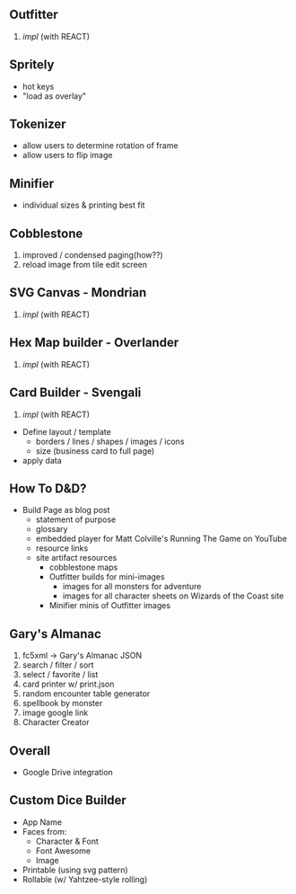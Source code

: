 
## Outfitter

1. _impl_ (with REACT)

## Spritely

- hot keys
- "load as overlay"

## Tokenizer

- allow users to determine rotation of frame
- allow users to flip image

## Minifier

- individual sizes & printing best fit

## Cobblestone

1. improved / condensed paging(how??)
2. reload image from tile edit screen

## SVG Canvas - **Mondrian**

1. _impl_ (with REACT)

## Hex Map builder - **Overlander**

1. _impl_ (with REACT)

## Card Builder - **Svengali**

1. _impl_ (with REACT)
  - Define layout / template
    - borders / lines / shapes / images / icons
    - size (business card to full page)
  - apply data

## How To D&D?

- Build Page as blog post
  - statement of purpose
  - glossary
  - embedded player for Matt Colville's Running The Game on YouTube
  - resource links
  - site artifact resources
    - cobblestone maps
    - Outfitter builds for mini-images
      - images for all monsters for adventure
      - images for all character sheets on Wizards of the Coast site
    - Minifier minis of Outfitter images

## Gary's Almanac

1. fc5xml -> Gary's Almanac JSON
2. search / filter / sort
3. select / favorite / list
4. card printer w/ print.json
5. random encounter table generator
6. spellbook by monster
7. image google link
8. Character Creator

## Overall

- Google Drive integration

## Custom Dice Builder

- App Name
- Faces from:
  - Character & Font
  - Font Awesome
  - Image
- Printable (using svg pattern)
- Rollable (w/ Yahtzee-style rolling)

